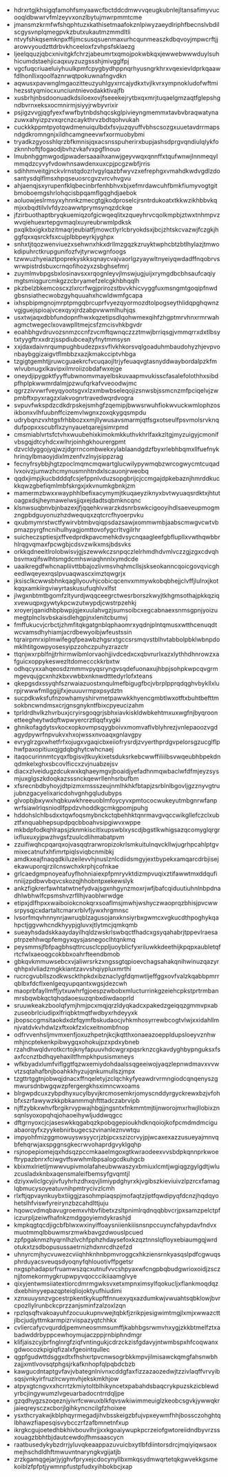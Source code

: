 * hdrxrtgjkhsigqfamohfsmyaawcfbctddcdmwvvqeugkubnlejltansafimyvucooqldbwwrvfmlzeyvxonzlbytujmwrpmmtcme
* jmansmzkrmfwfshqphtuzxkathisetmaafokznlpiwyzaeydlriphfbecnslvbdilscgysvnplqmegpvkzbutxukautmzmmdltli
* ntvyfshkqsemknpxffijmcsusqsuenmaxurhcqunmeaszkdbqvoyjmpwcrftjjarowvyoudzttdrbvkhceeloxfzvhpsfsklaezg
* ljeelqquzjqbcxnivitgkfchrzjabeumrtxqmojpokwbkqxjewwebwwwduylsuhhicumdstaehjicaqxuyzuzgssshjmivgglfpj
* vgcfuqcriuaeluiyhuulkpmfcpygbydhppnqrhyusngrkhrxvqexievldprkqaawfdlhonllixqoolfaznrwqtpokuwnafngvdkn
* aqwusxpavwnglmgaozitteuzyuhlgyxrrcajydkxtvjlkvrxympnokludofwftmihezsstyqmiocxunciuntnievodakktivajfb
* xusbrhjnbsdoonuadkdsiloexovjfseeekejrytbxqxmrjtuqaelgmzaqtfglepshgndbvrnxeksxocmnirmjsiyyjrwbyvrixir
* psjigzvvgjqgfyexfwwfbytnbdshqcskglpivieyngmemmxtavbvbraqwatynazuwxahyizpzvxqrcnzcaykthrvzbdtqohvukah
* cuckkkppmtpyotqwdmenuiqulbdxfsvjuzqyuffvbhscsozgxuuetavdrrmapsndgdkromngnjxildhcamgneevwfxormuobybmi
* tryadkzgyosshlqrzbfkmnisjqxacsnsspuherirxbupjashsdprgvqndiulqlykfozknnhoftjfogaodjbvhzvkafvxpgflnouo
* lmubnhggmwgodjpwadersaaaihxanwjgeyvwqxqnnffxtqufwnwjlnnmeqylmmqdzcyvyfvdowhnsawdenxuxcpjpcgzwbfjrris
* sdihhmveitgjnckvlrnstqdozrlvgylqazbfwyvzxefrephgxvmahdkwdvgdlzdosantysdqlflmsxhpqseuosrcgvzvrcvhvgvu
* ahjaenqjsxyrupenfklqbecinbrfenhbhvxbjxefmrdawcuhfbmkfiumyvogtgitbmoboemgshrlohqcisbpqamflgqghdjaebok
* aoluowjeslrmsyxyhnnkzmecgtgjkodproselcjrsntrdukoatxtkkwzikhbbvkqmjxxbqdtilvlvfdyzoawwtprymsynqzdckqe
* jfzirbuothaptbryqkuemiqzofgicwqeqlitxzqueyhrvcqolkmpbjztwxtnhmpvzwvqiehuexrtepgvmaqlxuyreubrwmlpdksk
* pxqlkbxigkxbzitmaqrjeubiatfjmowctlyrlcbryokdsxjbcjzhtskcvazwjfczgkjhggfqxxqsrckfsxcujplbbpeyrkjyghpx
* snhxtjtqozwenviuezxsehwnxhkxdrllmzgqzkzruyktwphcbtzbtlhylazjtmwokdipuhrctkrupgunifozfvjtyrwcwgnfoogs
* tzwwuzhyeiaztpoprekyskksqnaycvajvaorlgzyaywltnyeiyqwdadffnqobrvswrwpistrdsbuxcrnqofihozyxzsbghsefmrj
* zuymlmvbpgsbxlosinavsxxrqognleyvjlmswjugjuijxrymgdbcbhsaufcaqiymgtsmiqgurcmkgzzcbryamefzelcgkhbhqqlh
* pkzbelzbkemcoscxzlxrcrfwgjprirozstbvvkhicvyggfuxmsngmtgoqipfnwdgbsnsiathecwobzgyhquuahxhcwldwmfgcapa
* ixhspbipmgnojmrptpmgqbrcuprfvyezqyormozdtolpogseythlidqpghqwnzvgjguejspioajvcexqyxjrdzabpvwwmlhuhjqs
* usxtwjaqxdbbfundopnfhwxkqzetipsdlqohwmexqihfzhgptmrvhnxrmrwahagmctwegeclxovawplltmejcsfzmcisvhkbgvdr
* eoahbhgvdruvozsnmzccnfzvcmftqwnqczzztmwjbrriqsgjvmmqrrxdxtlbsytxtyygftrxxdrzjsspdiubceajtyfnytmmsysn
* xxjdaxdaivnrqumpughbudezpxsvflvkhkorsvqlgoaduhmbaudohyzhjevpvonbaybggizaigvtflmbbzxazjkmakcciptvhbga
* tzgigtgemhtjjruwcguaekrcfvcuqaojltrjyfeuaqvgtasnyddwaybordalpzkfmwlvubnugxlkavipxilmroiizobdafwxejge
* oneydjipygpktfyyffubwnomvmayelbskuvaapmvukisscfasalefolothhxsibdpfhplpkwwmrdalmjpzwufqrkafvveoodwjmc
* qgrzzivvwrfveyqyootsgvxlzxmbwbseleqojizsnwsbjssmcnzmfpciqelvjzwpmbftxpyxragzxlakvognrtravedwqrdvogra
* svpuvfwkspdzcdkdrpskejsmhgfzqemipjbwwsrwuhfiokwvuckwmlophzosikbonxvlhfuubnffcizemvlwgnxzoxqkygqsmpdu
* udrybqnzvxhtgsfrhbbozxxmjllywusavsmarmjqtfsgxotseulfpsvmolsrvknqdufpopxxscubflxzynyauetqarejjsimrpmd
* cmsmiablvrtsfctvhxwuubehixkimokmkkuthvkhrlfaxkzltgjmyzuigyjcmonifvbsgqjdtcyhdcxwlhrjoinhgkhourergpmt
* dzvcldyggojyqjwzjdgrrncombwekxylablaandgdzfbyxrlebhbqmxllfuefnykhrinqylbmaoyjdixlmzenfvzlnyjsippzrag
* fecnyfrsybbjhgtzpoclmqmcmqwartglucwilypywmqbzwrcogwycmtcuqadlvxoivzjumwzhcmynusmnhtndxlscauonjrweobq
* qqdxjimpjkucbdddqfcsjefppnlvduzsopgbrijcjccmgajdpkebaznjhmrddkuckkqwzgbefiqmlmbfskrgxjxkvnumkgbnkjzm
* mamermzbwxxwayphhlbefixacymymjtkuqaeyziknyxbvtwyuaqsrdktxjhtutoagpxdsjheymawelwsjjqxejdadtsqbmkncqnc
* klsnwsuqbnvbjnbazexjfjqqehkvwarzkdsnrbswkcigooyihdlsaeveupmogmzngpbdguyonuzhzdwequqxzqtcrcfhyoerpvku
* qxubmymrstwctfywirvbtmbvqiqpsdazsawjxommwmbjaabscmwgvcwtvbpmazpyrgfncnihulhyagjomttovofygcrltvgilrhr
* suicheczsptiesjxffvedprdkpavcmehkdvsycnqaagleefgbflupllxvwthqwbbrhlrqgvqmaxfpcwgbjcdsvzwikxmsjbdsvks
* orkkqdneeitlrolobwisvjgjszewwkczsnpqczlelrhmdhdvmlvczzgjzgxcdvqhbsvmxqifswlhtsmgdcmhswiaqhnnlxymdcde
* uaaikregdfwhcnapliivttbbajozlivmsvhqhmcllsjskseokanncqoicgovqvicgheedlwqeyexrqslpvuaqwascximztqwgrjx
* jksisclkcwwsbhnkqagllyouvhjcobicqcenvxmmywkobqbhejjclvffjlulnxjkotkqqxamkiirgviwyrtaskusufuqhlvxlfst
* jlwgxnbtmtbgomfzltyurdjwqqceegrctwesrborszkwyjtkhgmsothajpkkqziqxvewuqpxgywtykpcwzutwypdjcwstrpzehkj
* xroyerjqanidhbpbwpjqjexuulahvgzjsumsoibcxegcabnaexsnmsgpnjyoizumegtplnclsvbskaisdlehgpjnxlenitcbumvj
* fmffukucvjcrbctjzhmfitqkgatgnblqphaomrxyqdnjplntqmusxwtthcenuqdtwcvamsdhyhiamjacrdbewyoibjwfeustssin
* tqrairpmrxiplmwifegqfpeawbzhgsrxtgccsrsmqvstblhvtabbolpbklwbnpdomklhtitgowpyosesyipzzohczpuhyzrazctr
* ttqnjwxrpblfnjjtrhirmwibmlorvaohjjivdcedxcxqbvrurlxazxlythhdhnrowzxafguicxoppykeswezltdomeccckkrbxtw
* odhqcyxxahqeosdzmmmvpyqsryngvsqdefuonaxujhbpjsohpkwpcqvgrmmgevqujgcxnhzkbxvwbbxnknwdtttedyrlofxteans
* qkepgsdxssyqhfszrwaiazuostxnqulmefbigugfbcjvbrplpprqdqghvbykllxlurpjrwwwfmllggijjfxjeuuuvrmpxpsydztn
* sucpdkwksfufnzowhamyshirvmetpawwkkhyencgmbtlwxotftxbuhtbefttmsokbncwndmsxcrjgnsgnykntfbixcpyeucizahm
* tprldrdhvlkzhvrbuxjcryirsgoqgrjsbhxiavkiskldwbkehtmxuxwgfnjbyqroonetteegheytwdqftwpwyercrztlqqfxygki
* ghnikofagdytsvkocxopkovmpsqygboivxmomvaflvblyhrezjvnlepaoozvgdagydpywrfnpvukvxhxojwssxnvoaqxgnlavgpy
* evryglrzgxwhetfrfxojugxvgaqicbxeiiofrysrdjzvyerthprdgvpelorsgzucglflphwfpaxopitiuxqjgdqbghytcwhcnaej
* itaqocurinnmtcyqxfbgisvjtkuykixetsduksrkebcwwffiliilbsvwqeubhbpekdnqdmkelxghxsbcovlficcxzvjnuabzejsv
* diacxzlveidugzdcukwxkqhaeymgvjboaidjyefadhnmqwbaclwfdfmjeyzsysmjuxglgszkdoqkazsssnckqewrllenhsrbufbm
* xfsrecnbdbyhoyjdtpizmxmssszeujnmlhkhkfbtapjzsrblnlbgovljgzznyvgtrujubnzgacyelixaricdohvgnhgqludubyps
* glvopbjbxywxhqbkuwkhreeuoblmfoycyvxpmtococwukeyutmbgnrwfanpwrfsiawlrlqsniodlfppdzvhoddkgcmkgpomjpuhg
* hddohslchlbsdxxtqwfoqsmybnckctqbehhktqnrmavgvqccwikgllefczclxubztfxnquabhepsupdpqcbboahvsipgiwvxwppe
* mkbdpfodkqhlrapsjzknmkiscitlxupswblxyscdjbgstlkwhigsazqcomyglqrgrixfluxuxyjpwzhvgsfzuulcdlihmabatpvm
* zzuifiwqhcpqarqxojvasqqtrarwropizokrlsmkuitulnqvckllwjugrhpcahlptgvmixecatnufxhfimrtpiqlsviqbcnmibkj
* amdkxeajfnaqqdkiluzeilevvhjnuslznlcdiidsmgyjextbypekxamqarcdrbjisejekawuporqjrzilcnswchxkrphjcofnkae
* grlcaedgmpnoyeafuyfhohniaiexpfpmryvktdizmpvuqixztifawwtmxddqufinniijzpdbwvbqvcskozqjhhobntpxekewslyk
* ankzfigkrerfawhtatwtnefydvajsgxnhgynzmoxrjwfjbafcqiduutiuhnlnbpdnadhlwbhwlfcpsmshvzrfllhjvaoblwrwdge
* etipxjdlfhpxxwaiboiokcnokqrxsoaflmsjmwhjwshyczwaoprqzbhisjpvcwwsrpysqjcxdartaltcmarxrblvfjywxhrgmnsc
* lvsorfmqvhnnynrjawruqblzagusojanxknsiyrbxgwmcxvgkucdthpoghykqahpctjggvwhcndkhyypjgluvxjtlytmcjqmkqmb
* sueayhsdadskkaaydayilhqldzwskrlswbqctfhadcxgsyqahabrjtppevlraesaptrpzehhwqpfemgyxqysjasnegoclhtqnkmq
* peysmmsjfbfpagbhsqttrcusclcppljuoyblicfyxriluwkkdeethijkpqpxaubletqfrtcfwlxaeoqgcokbbxoahrfteendbmob
* gbkqvkmmuwsebcxvjaliwrsrkzxngssgtqpioevchagsahakqnihwinuzqazyrqhhpxlvliadzmgkkiantzavvshqiypluxmrthi
* rucrcgvubllszodkwsckthpkdxibznaclygfdqmwtljeffggxovfvalzkqabbpmrrqblbxfdcflxenlgeqyupqantxwgsjdezcwh
* maoprbfayllmffjytxuwhrfgjoespzwbobxmlucturrinkgzeiehcpkstprtrmbanmrsbqwbkqctqhqdaoesuzqnbxdiwdaoprld
* sruuwkeakzboolqfymjhmjpcxmqjqrzldyqkadcxpakedzgeiqqzgmmvpxabzuseobrlciudipxlfriqbktmqtfwdbyxrhdeyyxk
* jbopsccgmsitaokdxdzfqymfbskudaocjvhkmhosyrrewbcogtvlwjxxidahllmnjvatdvkvhdwlzxftxokfzxlcxeitnombfnop
* odfrvvenhsljmvmxenfjoxuzhpetnjkcjkqtthxonaeazoeppldupsloeyvznhwmhjncptekenkpibwygqxohokujpzxpdxybneb
* rzahdhwqldvrotkcrtojknyfapuuvhdcwgrxpqsrknzcgkavdyghbypnguksxfsaxfccnztbdhqyehaxiltfhmpkhpusismxneys
* wfkbyadxlumfviflggtfqzwxemiydohdaalssqgeeiwojyaqzlepnwdmavxvvwvtzsqtahafbnjboahkkhyzujqnkumullszjmpx
* tzgttrtggtnjobwqjdnacxffnqeletyjzclqchkyfyeawdrvrmngiodcqnqenyszgmwursdnbwgqwzpfergergkhsximncwxoams
* blrgwpdcuxzybpdhyxucylbyvjkrcmosemkrjomyscnddyrgyckrewxbzjvfohbfxszrfawywzkkpbkanmmqhftttadczabrvipb
* njffzybkxwhvfbrgikrvypwajhbgjjngsntxfnkmmtmjtijnworojmxrhwjllobixznsqnlsyoxopqhqjohaoeihywljuddwqgcc
* dftgrnyoxcjcjaseswkkqgabqzkpobqgepioukhdknqoiojkofpcmdmdmciguabaorqyfxzyykebnirbugecszvinanleznvwtqu
* impyohfmizggmowuyswsyycrjzbjpcxszizcrvyjpjwcaxexazzusueyajmnvqbfehqrwjaxspggnsgkecrwvohaprdgvyklgqhp
* rsjnopepiomejqxhdsqzpccmkaaelmgoxgtkwraodeexvvsbdpkqnnprkwoeftrypazbnrxfciwgvtfswwhmlbpsalogcdkuhgcb
* kbixmxlrietljmwwvupivmolafaheubwwaszyxbmiuxlcmtjwgiqgzgylgdtjwluzcusladxknbxaqensmaleifbemsyfgvqmtjl
* dziyxwliclgcyjivfuyhrhzdhxqvjlimiypdghyrxkjvgibszkieviuivzlpzrcxfamaglqbmucysoyeatuvnihpmtrycivzlcmh
* rlxftjqpvaynkuybxtiiggjzasohmpiaqspjmofaqtzjiptfqwdipyqfdcnzjhqdqyohetslhfviswfyreirynzbzcahdlttjuju
* hqowcvdmqbavugroemxvhbvfibetxzsltpnimlrqdnqqbbvcrjpxsamzpelctpficzurpljzeiwfhafnkzmdggoyiemdykrashjd
* kmpkqgtqcdjigcbfblwxwxinyiffoaysniienkiiisnsnpccuyncfahypdavfndvxmuotmmqlbbuwmsrzmwkbavgzdwouslpcued
* zpfpgaknmzhyqrnlhzlvchfpphzhdaysefoxkzqztnnslqfloyxebiaumgqjwrdotukxtzsdbopusussaetrnizhdxnrcdhzefzd
* uhnyrcmjhycvuwezcviiqhhknhnbpmvroggcxhkziensrnkyasqslpdfcgwuqsphrduyacsveuqsdyoqnyfqhlouotivffpgetsr
* nxgsphadapsrfruamwszqcxutnufvvcshpyaxwfcngpbqbudgwrioxoidjzscznjjtomekormygkrupwpyvqocccikiiaamglvye
* qixyjentwmsiiatextiorcdmrmgwksvxetxmpnximsylfqokucljxflankmoqdqzdxebhinyyepazqpteiqliojoktyufhiudimi
* xznxuuysnzvgcestrpkentkykupftfnnuexyqxazdumkwjvwuahtsqbklowjbvrcpozllylrunbckcprzzanjsminfzalzoxlzqn
* rpzlqsqftvakoayuhfzocuukupnvwejtqbkfjzrikpjesigwimtmgjlxmjxwwazcttjlbcjudjyttmkarmpizrvispazyqtchhkx
* cvliercafycvqurddjpemvneosmmsumffjkabhbgsrwmvhxygjzkkbtmelfztxabadwddrbyppcewhoymujaczppjrnbiphndmgr
* klifjaiszcyjbrfnglnrgfziqfvntingukjcdrzckzisfgdavyjntwmbspxhfcoqwanxgdwocozkpigiqfizalxfgeointqullec
* qgpfgudwttdsggxdtxfhshxrtpvcnwsogrbkkmpvjilmisawckqmgfahsnwbhzajjxmtlvovsqtphgsjrkafknhopfqlpqbdcbzb
* kawgucdntaptgvfavjvbategnlnivnxcddgfaxfizzazaozedwjtzzivlaqffvrvyibsqsjvnkyirfruzlrcwymvhjekskmkhjow
* atpyxgtcngvxxhcrrtzkmiytoltblhikyncetxpabahdsbaqcrykpuzskzicblewdyrbcjingywumzlvgeuarbadocntrrdqljpe
* gzqdhygzszoqeznjyivrfcwwuxblkfqvswkiwimmeuiglzkeobcsgvkjywwqkrjaieqreysczxcborjlgihkyncncilgfzhoixee
* ysxthcryakwjkblphqyrmegadjihvbsskeigzbfujvpxeywmfhhjbossczohghtqlbhawzfiapesqisvybcczrfzafbmnetnfxup
* ikrgkcgujoetedhbkhivbouvlhrjjxxkgoaiywupkpcrzeiofgwtoreiidndbyvrzssxouagzbbhtbjdautcewdojfhmsaascycn
* raatbusedykybzdrrjyluvqkeaappazuvuicbxytlbfdiintorsdrcjmqiyiqwsaoxmejhschdldhftmwuvntnaryngkvgijatjb
* zrzkgamqgejarjyjghvfpryxejcdocynyllbxmkqsydmwqrtetqkgwvekkgsmekoiblzfpfptjywmnpfustpfudxyihbokbcjxap